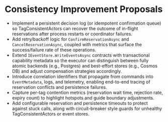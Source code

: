# Consistency Improvement Proposals

- Implement a persistent decision log (or idempotent confirmation queue) so TagConsistentActors can recover the outcome of in-flight reservations after process restarts or coordinator failures.
- Add retry/backoff logic for `ConfirmReservationAsync` and `CancelReservationAsync`, coupled with metrics that surface the success/failure rate of these operations.
- Extend `IEventStore.WriteEventsAsync` contracts with transactional capability metadata so the executor can distinguish between fully atomic backends (e.g., Postgres) and best-effort stores (e.g., Cosmos DB) and adjust compensation strategies accordingly.
- Introduce correlation identifiers that propagate from commands into `EventMetadata`, logs, and telemetry, enabling end-to-end tracing of reservation conflicts and persistence failures.
- Capture per-tag contention metrics (reservation wait time, rejection rate, expiry count) to highlight hotspots and guide boundary adjustments.
- Add configurable reservation and persistence timeouts to protect against stuck calls, along with circuit-breaker style guards for unhealthy TagConsistentActors or event stores.
